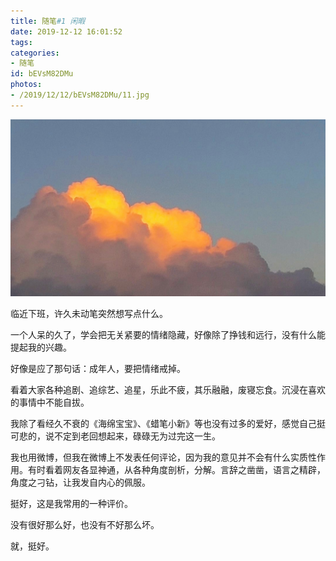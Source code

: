 ```yaml
---
title: 随笔#1 闲暇
date: 2019-12-12 16:01:52
tags:
categories:
- 随笔
id: bEVsM82DMu
photos:
- /2019/12/12/bEVsM82DMu/11.jpg
---
```

![](随笔-1/11.jpg)

临近下班，许久未动笔突然想写点什么。

一个人呆的久了，学会把无关紧要的情绪隐藏，好像除了挣钱和远行，没有什么能提起我的兴趣。

好像是应了那句话：成年人，要把情绪戒掉。

看着大家各种追剧、追综艺、追星，乐此不疲，其乐融融，废寝忘食。沉浸在喜欢的事情中不能自拔。

我除了看经久不衰的《海绵宝宝》、《蜡笔小新》等也没有过多的爱好，感觉自己挺可悲的，说不定到老回想起来，碌碌无为过完这一生。

我也用微博，但我在微博上不发表任何评论，因为我的意见并不会有什么实质性作用。有时看着网友各显神通，从各种角度剖析，分解。言辞之凿凿，语言之精辟，角度之刁钻，让我发自内心的佩服。

挺好，这是我常用的一种评价。

没有很好那么好，也没有不好那么坏。

就，挺好。